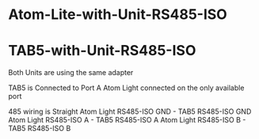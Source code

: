 # Atom-Lite-with-Unit-RS485-ISO
# TAB5-with-Unit-RS485-ISO
Both Units are using the same adapter

TAB5 is Connected to Port A
Atom Light connected on the only available port

485 wiring is Straight
Atom Light RS485-ISO GND - TAB5 RS485-ISO GND
Atom Light RS485-ISO A - TAB5 RS485-ISO A
Atom Light RS485-ISO B - TAB5 RS485-ISO B

